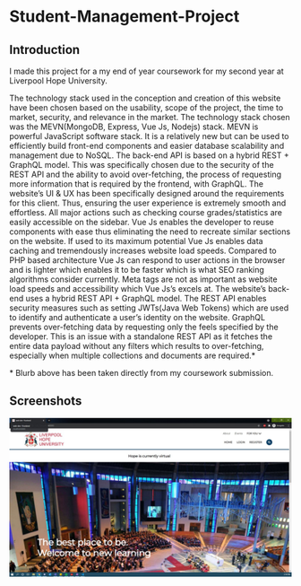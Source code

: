 # Student-Management-Project

## Introduction

I made this project for a my end of year coursework for my second year at Liverpool Hope University.

The technology stack used in the conception and creation of this website have been chosen based on the usability, scope of the project, the time to market, security, and relevance in the market. The technology stack chosen was the MEVN(MongoDB, Express, Vue Js, Nodejs) stack. MEVN is powerful JavaScript software stack. It is a relatively new but can be used to efficiently build front-end components and easier database scalability and management due to NoSQL. The back-end API is based on a hybrid REST + GraphQL model. This was specifically chosen due to the security of the REST API and the ability to avoid over-fetching, the process of requesting more information that is required by the frontend, with GraphQL.
The website’s UI & UX has been specifically designed around the requirements for this client. Thus, ensuring the user experience is extremely smooth and effortless. All major actions such as checking course grades/statistics are easily accessible on the sidebar. Vue Js enables the developer to reuse components with ease thus eliminating the need to recreate similar sections on the website. If used to its maximum potential Vue Js enables data caching and tremendously increases website load speeds. Compared to PHP based architecture Vue Js can respond to user actions in the browser and is lighter which enables it to be faster which is what SEO ranking algorithms consider currently. Meta tags are not as important as website load speeds and accessibility which Vue Js’s excels at.
The website’s back-end uses a hybrid REST API + GraphQL model. The REST API enables security measures such as setting JWTs(Java Web Tokens) which are used to identify and authenticate a user’s identity on the website. GraphQL prevents over-fetching data by requesting only the feels specified by the developer. This is an issue with a standalone REST API as it fetches the entire data payload without any filters which results to over-fetching, especially when multiple collections and documents are required.*

\* Blurb above has been taken directly from my coursework submission.

## Screenshots

![Landing page](screenshots/01_Landing.jpg)

